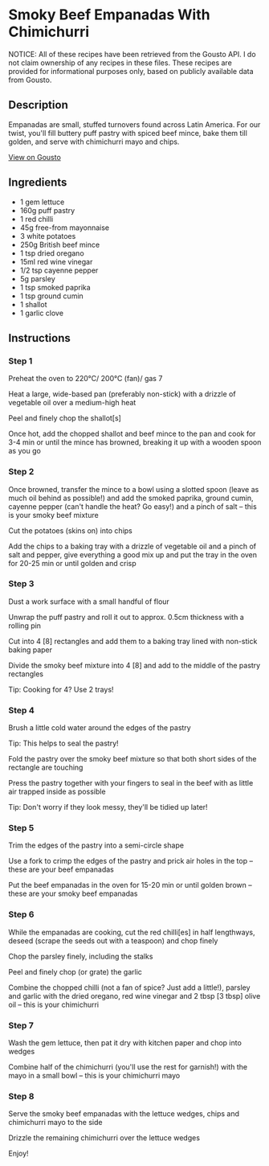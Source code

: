 # Smoky Beef Empanadas With Chimichurri 

NOTICE: All of these recipes have been retrieved from the Gousto API. I do not claim ownership of any recipes in these files. These recipes are provided for informational purposes only, based on publicly available data from Gousto.

## Description

Empanadas are small, stuffed turnovers found across Latin America. For our twist, you'll fill buttery puff pastry with spiced beef mince, bake them till golden, and serve with chimichurri mayo and chips. 

[View on Gousto](https://www.gousto.co.uk/recipes/cookbook/smoky-beef-empanadas-with-chimichurri)

## Ingredients

- 1 gem lettuce
- 160g puff pastry
- 1 red chilli
- 45g free-from mayonnaise
- 3 white potatoes
- 250g British beef mince
- 1 tsp dried oregano
- 15ml red wine vinegar
- 1/2 tsp cayenne pepper
- 5g parsley
- 1 tsp smoked paprika
- 1 tsp ground cumin
- 1 shallot
- 1 garlic clove

## Instructions


### Step 1

Preheat the oven to 220°C/ 200°C (fan)/ gas 7

Heat a large, wide-based pan (preferably non-stick) with a drizzle of vegetable oil over a medium-high heat

Peel and finely chop the shallot<span class="text-danger">[s]</span>

Once hot, add the chopped shallot and beef mince to the pan and cook for 3-4 min or until the mince has browned, breaking it up with a wooden spoon as you go


### Step 2

Once browned, transfer the mince to a bowl using a slotted spoon (leave as much oil behind as possible!) and add the smoked paprika, ground cumin, cayenne pepper (can't handle the heat? Go easy!) and a pinch of salt – this is your smoky beef mixture

Cut the potatoes (skins on) into chips

Add the chips to a baking tray with a drizzle of vegetable oil and a pinch of salt and pepper, give everything a good mix up and put the tray in the oven for 20-25 min or until golden and crisp


### Step 3

Dust a work surface with a small handful of flour

Unwrap the puff pastry and roll it out to approx. 0.5cm thickness with a rolling pin

Cut into 4<span class="text-danger"> [8]</span> rectangles and add them to a baking tray lined with non-stick baking paper

Divide the smoky beef mixture into 4<span class="text-danger"> [8]</span> and add to the middle of the pastry rectangles

Tip: Cooking for 4? Use 2 trays!


### Step 4

Brush a little cold water around the edges of the pastry

Tip: This helps to seal the pastry!

Fold the pastry over the smoky beef mixture so that both short sides of the rectangle are touching

Press the pastry together with your fingers to seal in the beef with as little air trapped inside as possible

Tip: Don't worry if they look messy, they'll be tidied up later!


### Step 5

Trim the edges of the pastry into a semi-circle shape

Use a fork to crimp the edges of the pastry and prick air holes in the top – these are your beef empanadas

Put the beef empanadas in the oven for 15-20 min or until golden brown – these are your smoky beef empanadas


### Step 6

While the empanadas are cooking, cut the red chilli<span class="text-danger">[es]</span> in half lengthways, deseed (scrape the seeds out with a teaspoon) and chop finely

Chop the parsley finely, including the stalks

Peel and finely chop (or grate) the garlic

Combine the chopped chilli (not a fan of spice? Just add a little!), parsley and garlic with the dried oregano, red wine vinegar and 2 tbsp <span class="text-danger">[3 tbsp] </span>olive oil – this is your chimichurri


### Step 7

Wash the gem lettuce, then pat it dry with kitchen paper and chop into wedges

Combine half of the chimichurri (you'll use the rest for garnish!) with the mayo in a small bowl – this is your chimichurri mayo

### Step 8

Serve the smoky beef empanadas with the lettuce wedges, chips and chimichurri mayo to the side

Drizzle the remaining chimichurri over the lettuce wedges

Enjoy!


